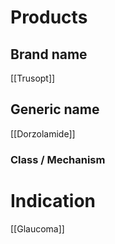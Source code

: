 # Products

## Brand name
[[Trusopt]]


## Generic name
[[Dorzolamide]]


### Class / Mechanism


# Indication
[[Glaucoma]]